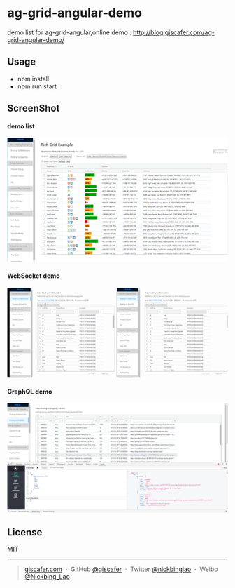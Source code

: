# ag-grid-angular-demo
demo list for ag-grid-angular,online demo : http://blog.giscafer.com/ag-grid-angular-demo/

## Usage

- npm install
- npm run start

## ScreenShot

#### demo list

![](https://raw.githubusercontent.com/giscafer/ag-grid-angular-demo/master/screenshot/demo1.png)

#### WebSocket demo
![](https://raw.githubusercontent.com/giscafer/ag-grid-angular-demo/master/screenshot/websocket.gif)

#### GraphQL demo
![](https://raw.githubusercontent.com/giscafer/ag-grid-angular-demo/master/screenshot/graphql.png)


## License

MIT

---

> [giscafer.com](http://giscafer.com) &nbsp;&middot;&nbsp;
> GitHub [@giscafer](https://github.com/giscafer) &nbsp;&middot;&nbsp;
> Twitter [@nickbinglao](https://twitter.com/nickbinglao) &nbsp;&middot;&nbsp;
> Weibo [@Nickbing_Lao](https://weibo.com/laohoubin)
